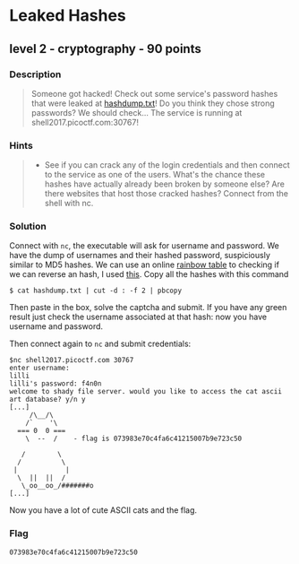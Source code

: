 # Leaked Hashes
## level 2 - cryptography - 90 points

### Description
> Someone got hacked! Check out some service's password hashes that were leaked at [hashdump.txt](./data/hashdump.txt)! Do you think they chose strong passwords? We should check... The service is running at shell2017.picoctf.com:30767!

### Hints
> * See if you can crack any of the login credentials and then connect to the service as one of the users. What's the chance these hashes have actually already been broken by someone else? Are there websites that host those cracked hashes? Connect from the shell with nc.

### Solution

Connect with `nc`, the executable will ask for username and password. We have the dump of usernames and their hashed password, suspiciously similar to MD5 hashes. We can use an online [rainbow table](https://en.wikipedia.org/wiki/Rainbow_table) to checking if we can reverse an hash, I used [this](https://hashkiller.co.uk/md5-decrypter.aspx). Copy all the hashes with this command

```
$ cat hashdump.txt | cut -d : -f 2 | pbcopy
```

Then paste in the box, solve the captcha and submit. If you have any green result just check the username associated at that hash: now you have username and password.

Then connect again to `nc` and submit credentials:

```
$nc shell2017.picoctf.com 30767
enter username:
lilli
lilli's password: f4n0n
welcome to shady file server. would you like to access the cat ascii art database? y/n y
[...]
     /\__/\
    /`    '\
  === 0  0 ===
    \  --  /    - flag is 073983e70c4fa6c41215007b9e723c50

   /        \
  /          \
 |            |
  \  ||  ||  /
   \_oo__oo_/#######o
[...]
```

Now you have a lot of cute ASCII cats and the flag.

### Flag
```
073983e70c4fa6c41215007b9e723c50
```